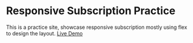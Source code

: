 # Responsive Subscription Practice

This is a practice site, showcase responsive subscription mostly using flex to design the layout.
[Live Demo](https://responsive-subscription.netlify.app/)
